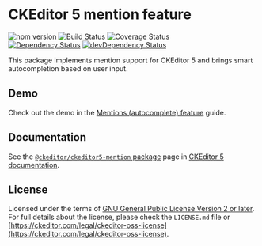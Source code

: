 CKEditor 5 mention feature
===========================

[![npm version](https://badge.fury.io/js/%40ckeditor%2Fckeditor5-mention.svg)](https://www.npmjs.com/package/@ckeditor/ckeditor5-mention)
[![Build Status](https://travis-ci.org/ckeditor/ckeditor5-mention.svg?branch=master)](https://travis-ci.org/ckeditor/ckeditor5-mention)
[![Coverage Status](https://coveralls.io/repos/github/ckeditor/ckeditor5-mention/badge.svg?branch=master)](https://coveralls.io/github/ckeditor/ckeditor5-mention?branch=master)
<br>
[![Dependency Status](https://david-dm.org/ckeditor/ckeditor5-mention/status.svg)](https://david-dm.org/ckeditor/ckeditor5-mention)
[![devDependency Status](https://david-dm.org/ckeditor/ckeditor5-mention/dev-status.svg)](https://david-dm.org/ckeditor/ckeditor5-mention?type=dev)

This package implements mention support for CKEditor 5 and brings smart autocompletion based on user input.

## Demo

Check out the demo in the [Mentions (autocomplete) feature](https://ckeditor.com/docs/ckeditor5/latest/features/mentions.html) guide.

## Documentation

See the [`@ckeditor/ckeditor5-mention` package](https://ckeditor.com/docs/ckeditor5/latest/api/mention.html) page in [CKEditor 5 documentation](https://ckeditor.com/docs/ckeditor5/latest/).

## License

Licensed under the terms of [GNU General Public License Version 2 or later](http://www.gnu.org/licenses/gpl.html). For full details about the license, please check the `LICENSE.md` file or [https://ckeditor.com/legal/ckeditor-oss-license](https://ckeditor.com/legal/ckeditor-oss-license).
